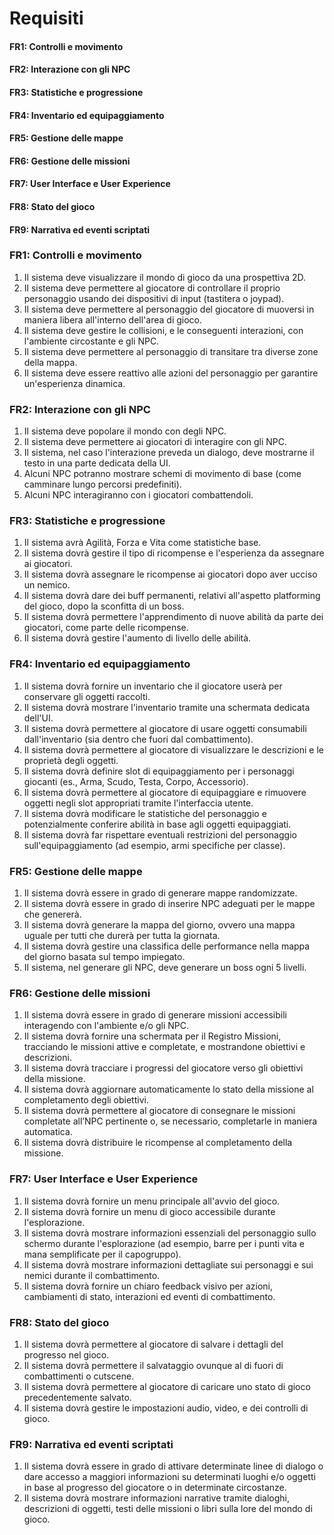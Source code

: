# Requisiti

#### FR1: Controlli e movimento

#### FR2: Interazione con gli NPC

#### FR3: Statistiche e progressione

#### FR4: Inventario ed equipaggiamento

#### FR5: Gestione delle mappe

#### FR6: Gestione delle missioni

#### FR7: User Interface e User Experience

#### FR8: Stato del gioco

#### FR9: Narrativa ed eventi scriptati



### FR1: Controlli e movimento
1. Il sistema deve visualizzare il mondo di gioco da una prospettiva 2D.
2. Il sistema deve permettere al giocatore di controllare il proprio personaggio usando dei dispositivi di input (tastitera o joypad).
3. Il sistema deve permettere al personaggio del giocatore di muoversi in maniera libera all'interno dell'area di gioco.
4. Il sistema deve gestire le collisioni, e le conseguenti interazioni, con l'ambiente circostante e gli NPC.
5. Il sistema deve permettere al personaggio di transitare tra diverse zone della mappa.
6. Il sistema deve essere reattivo alle azioni del personaggio per garantire un'esperienza dinamica.

### FR2: Interazione con gli NPC
1. Il sistema deve popolare il mondo con degli NPC.
2. Il sistema deve permettere ai giocatori di interagire con gli NPC.
3. Il sistema, nel caso l'interazione preveda un dialogo, deve mostrarne il testo in una parte dedicata della UI.
4. Alcuni NPC potranno mostrare schemi di movimento di base (come camminare lungo percorsi predefiniti).
5. Alcuni NPC interagiranno con i giocatori combattendoli.

### FR3: Statistiche e progressione
1. Il sistema avrà Agilità, Forza e Vita come statistiche base.
2. Il sistema dovrà gestire il tipo di ricompense e l'esperienza da assegnare ai giocatori.
3. Il sistema dovrà assegnare le ricompense ai giocatori dopo aver ucciso un nemico.
4. Il sistema dovrà dare dei buff permanenti, relativi all'aspetto platforming del gioco, dopo la sconfitta di un boss.
5. Il sistema dovrà permettere l'apprendimento di nuove abilità da parte dei giocatori, come parte delle ricompense.
6. Il sistema dovrà gestire l'aumento di livello delle abilità.

### FR4: Inventario ed equipaggiamento
1. Il sistema dovrà fornire un inventario che il giocatore userà per conservare gli oggetti raccolti.
2. Il sistema dovrà mostrare l'inventario tramite una schermata dedicata dell'UI.
3. Il sistema dovrà permettere al giocatore di usare oggetti consumabili dall'inventario (sia dentro che fuori dal combattimento).
4. Il sistema dovrà permettere al giocatore di visualizzare le descrizioni e le proprietà degli oggetti.
5. Il sistema dovrà definire slot di equipaggiamento per i personaggi giocanti (es., Arma, Scudo, Testa, Corpo, Accessorio).
6. Il sistema dovrà permettere al giocatore di equipaggiare e rimuovere oggetti negli slot appropriati tramite l'interfaccia utente.
7. Il sistema dovrà modificare le statistiche del personaggio e potenzialmente conferire abilità in base agli oggetti equipaggiati.
8. Il sistema dovrà far rispettare eventuali restrizioni del personaggio sull'equipaggiamento (ad esempio, armi specifiche per classe).

### FR5: Gestione delle mappe
1. Il sistema dovrà essere in grado di generare mappe randomizzate.
2. Il sistema dovrà essere in grado di inserire NPC adeguati per le mappe che genererà.
3. Il sistema dovrà generare la mappa del giorno, ovvero una mappa uguale per tutti che durerà per tutta la giornata.
4. Il sistema dovrà gestire una classifica delle performance nella mappa del giorno basata sul tempo impiegato.
5. Il sistema, nel generare gli NPC, deve generare un boss ogni 5 livelli.

### FR6: Gestione delle missioni
1. Il sistema dovrà essere in grado di generare missioni accessibili interagendo con l'ambiente e/o gli NPC.
2. Il sistema dovrà fornire una schermata per il Registro Missioni, tracciando le missioni attive e completate, e mostrandone obiettivi e descrizioni.
3. Il sistema dovrà tracciare i progressi del giocatore verso gli obiettivi della missione.
4. Il sistema dovrà aggiornare automaticamente lo stato della missione al completamento degli obiettivi.
5. Il sistema dovrà permettere al giocatore di consegnare le missioni completate all’NPC pertinente o, se necessario, completarle in maniera automatica.
6. Il sistema dovrà distribuire le ricompense al completamento della missione.

### FR7: User Interface e User Experience
1. Il sistema dovrà fornire un menu principale all'avvio del gioco.
2. Il sistema dovrà fornire un menu di gioco accessibile durante l'esplorazione.
3. Il sistema dovrà mostrare informazioni essenziali del personaggio sullo schermo durante l'esplorazione (ad esempio, barre per i punti vita e mana semplificate per il capogruppo).
4. Il sistema dovrà mostrare informazioni dettagliate sui personaggi e sui nemici durante il combattimento.
5. Il sistema dovrà fornire un chiaro feedback visivo per azioni, cambiamenti di stato, interazioni ed eventi di combattimento.

### FR8: Stato del gioco
1. Il sistema dovrà permettere al giocatore di salvare i dettagli del progresso nel gioco.
2. Il sistema dovrà permettere il salvataggio ovunque al di fuori di combattimenti o cutscene.
3. Il sistema dovrà permettere al giocatore di caricare uno stato di gioco precedentemente salvato.
4. Il sistema dovrà gestire le impostazioni audio, video, e dei controlli di gioco.

### FR9: Narrativa ed eventi scriptati
1. Il sistema dovrà essere in grado di attivare determinate linee di dialogo o dare accesso a maggiori informazioni su determinati luoghi e/o oggetti in base al progresso del giocatore o in determinate circostanze.
2. Il sistema dovrà mostrare informazioni narrative tramite dialoghi, descrizioni di oggetti, testi delle missioni o libri sulla lore del mondo di gioco.